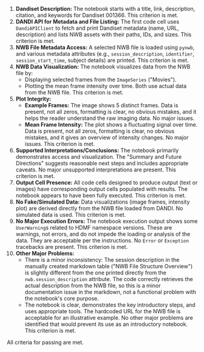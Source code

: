 1.  **Dandiset Description:** The notebook starts with a title, link, description, citation, and keywords for Dandiset 001366. This criterion is met.
2.  **DANDI API for Metadata and File Listing:** The first code cell uses `DandiAPIClient` to fetch and print Dandiset metadata (name, URL, description) and lists NWB assets with their paths, IDs, and sizes. This criterion is met.
3.  **NWB File Metadata Access:** A selected NWB file is loaded using `pynwb`, and various metadata attributes (e.g., `session_description`, `identifier`, `session_start_time`, subject details) are printed. This criterion is met.
4.  **NWB Data Visualization:** The notebook visualizes data from the NWB file by:
    *   Displaying selected frames from the `ImageSeries` ("Movies").
    *   Plotting the mean frame intensity over time.
    Both use actual data from the NWB file. This criterion is met.
5.  **Plot Integrity:**
    *   **Example Frames:** The image shows 5 distinct frames. Data is present, not all zeros, formatting is clear, no obvious mistakes, and it helps the reader understand the raw imaging data. No major issues.
    *   **Mean Frame Intensity:** The plot shows a fluctuating signal over time. Data is present, not all zeros, formatting is clear, no obvious mistakes, and it gives an overview of intensity changes. No major issues.
    This criterion is met.
6.  **Supported Interpretations/Conclusions:** The notebook primarily demonstrates access and visualization. The "Summary and Future Directions" suggests reasonable next steps and includes appropriate caveats. No major unsupported interpretations are present. This criterion is met.
7.  **Output Cell Presence:** All code cells designed to produce output (text or images) have corresponding output cells populated with results. The notebook appears to have been fully executed. This criterion is met.
8.  **No Fake/Simulated Data:** Data visualizations (image frames, intensity plot) are derived directly from the NWB file loaded from DANDI. No simulated data is used. This criterion is met.
9.  **No Major Execution Errors:** The notebook execution output shows some `UserWarning`s related to HDMF namespace versions. These are warnings, not errors, and do not impede the loading or analysis of the data. They are acceptable per the instructions. No `Error` or `Exception` tracebacks are present. This criterion is met.
10. **Other Major Problems:**
    *   There is a minor inconsistency: The session description in the manually created markdown table ("NWB File Structure Overview") is slightly different from the one printed directly from the `nwb.session_description` attribute. The code correctly retrieves the actual description from the NWB file, so this is a minor documentation issue in the markdown, not a functional problem with the notebook's core purpose.
    *   The notebook is clear, demonstrates the key introductory steps, and uses appropriate tools. The hardcoded URL for the NWB file is acceptable for an illustrative example.
    No other major problems are identified that would prevent its use as an introductory notebook. This criterion is met.

All criteria for passing are met.